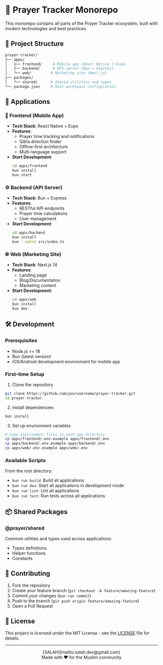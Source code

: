 # 🕌 Prayer Tracker Monorepo

This monorepo contains all parts of the Prayer Tracker ecosystem, built with modern technologies and best practices.

## 📁 Project Structure

```bash
prayer-tracker/
├── apps/
│   ├── frontend/     # Mobile app (React Native + Expo)
│   ├── backend/      # API server (Bun + Express)
│   └── web/         # Marketing site (Next.js)
├── packages/
│   └── shared/      # Shared utilities and types
└── package.json     # Root workspace configuration
```

## 🚀 Applications

### 📱 Frontend (Mobile App)

- **Tech Stack**: React Native + Expo
- **Features**:
  - Prayer time tracking and notifications
  - Qibla direction finder
  - Offline-first architecture
  - Multi-language support
- **Start Development**:
  ```bash
  cd apps/frontend
  bun install
  bun start
  ```

### ⚙️ Backend (API Server)

- **Tech Stack**: Bun + Express
- **Features**:
  - RESTful API endpoints
  - Prayer time calculations
  - User management
- **Start Development**:
  ```bash
  cd apps/backend
  bun install
  bun --watch src/index.ts
  ```

### 🌐 Web (Marketing Site)

- **Tech Stack**: Next.js 14
- **Features**:
  - Landing page
  - Blog/Documentation
  - Marketing content
- **Start Development**:
  ```bash
  cd apps/web
  bun install
  bun dev
  ```

## 🛠️ Development

### Prerequisites

- Node.js >= 18
- Bun (latest version)
- iOS/Android development environment for mobile app

### First-time Setup

1. Clone the repository

```bash
git clone https://github.com/yourusername/prayer-tracker.git
cd prayer-tracker
```

2. Install dependencies

```bash
bun install
```

3. Set up environment variables

```bash
# Copy environment files in each app directory
cp apps/frontend/.env.example apps/frontend/.env
cp apps/backend/.env.example apps/backend/.env
cp apps/web/.env.example apps/web/.env
```

### Available Scripts

From the root directory:

- `bun run build`: Build all applications
- `bun run dev`: Start all applications in development mode
- `bun run lint`: Lint all applications
- `bun run test`: Run tests across all applications

## 📦 Shared Packages

### @prayer/shared

Common utilities and types used across applications:

- Types definitions
- Helper functions
- Constants

## 🤝 Contributing

1. Fork the repository
2. Create your feature branch (`git checkout -b feature/amazing-feature`)
3. Commit your changes (`bun run commit`)
4. Push to the branch (`git push origin feature/amazing-feature`)
5. Open a Pull Request

## 📝 License

This project is licensed under the MIT License - see the [LICENSE](LICENSE) file for details.

---

<div align="center">
[SALAH](mailto:salah.dev@gmail.com)
</div>

<div align="center">
Made with ❤️ for the Muslim community
</div>
